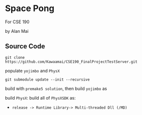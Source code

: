 # Space Pong

For CSE 190

by Alan Mai

## Source Code

```
git clone https://github.com/Kawaamai/CSE190_FinalProjectTestServer.git
```

populate `yojimbo` and `PhysX`

```
git submodule update --init --recursive
```

build with `premake5 solution`, then build `yojimbo` as 

build `PhysX`: build all of `PhysXSDK` as:

- `release -> Runtime Library-> Multi-threaded Dll (/MD)`
